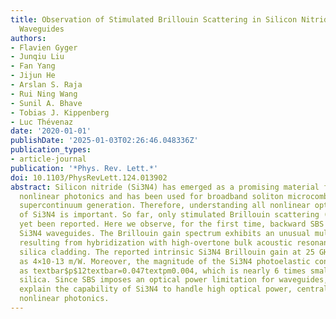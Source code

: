 ```yaml
---
title: Observation of Stimulated Brillouin Scattering in Silicon Nitride Integrated
  Waveguides
authors:
- Flavien Gyger
- Junqiu Liu
- Fan Yang
- Jijun He
- Arslan S. Raja
- Rui Ning Wang
- Sunil A. Bhave
- Tobias J. Kippenberg
- Luc Thévenaz
date: '2020-01-01'
publishDate: '2025-01-03T02:26:46.048336Z'
publication_types:
- article-journal
publication: '*Phys. Rev. Lett.*'
doi: 10.1103/PhysRevLett.124.013902
abstract: Silicon nitride (Si3⁢N4) has emerged as a promising material for integrated
  nonlinear photonics and has been used for broadband soliton microcombs and low-pulse-energy
  supercontinuum generation. Therefore, understanding all nonlinear optical properties
  of Si3⁢N4 is important. So far, only stimulated Brillouin scattering (SBS) has not
  yet been reported. Here we observe, for the first time, backward SBS in fully cladded
  Si3⁢N4 waveguides. The Brillouin gain spectrum exhibits an unusual multipeak structure
  resulting from hybridization with high-overtone bulk acoustic resonances of the
  silica cladding. The reported intrinsic Si3⁢N4 Brillouin gain at 25 GHz is estimated
  as 4×10-13 m/W. Moreover, the magnitude of the Si3⁢N4 photoelastic constant is estimated
  as textbar$p$12textbar=0.047textpm0.004, which is nearly 6 times smaller than for
  silica. Since SBS imposes an optical power limitation for waveguides, our results
  explain the capability of Si3⁢N4 to handle high optical power, central for integrated
  nonlinear photonics.
---
```

